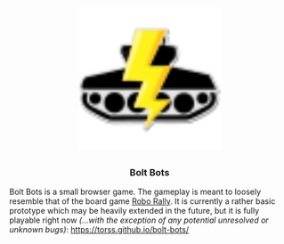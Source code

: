 <h1 align="center">
  <img width="256" src="https://raw.githubusercontent.com/torss/boltbots/master/src/assets/boltbots-logo.svg?sanitize=true" alt="Bolt Bots logo" />
</h1>

<h3 align="center">Bolt Bots</h3>

Bolt Bots is a small browser game. The gameplay is meant to loosely resemble that of the board game <a href="https://en.wikipedia.org/wiki/RoboRally">Robo Rally</a>.
It is currently a rather basic prototype which may be heavily extended in the future, but it is fully playable right now _(...with the exception of any potential unresolved or unknown bugs)_: <https://torss.github.io/bolt-bots/>
